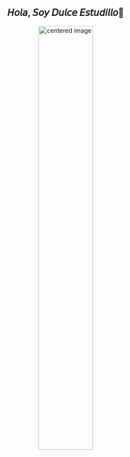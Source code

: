 <div align="center">
    <h2 align="center">𝘏𝘰𝘭𝘢, 𝘚𝘰𝘺 𝘋𝘶𝘭𝘤𝘦 𝘌𝘴𝘵𝘶𝘥𝘪𝘭𝘭𝘰👋</h2>
    </div>
<p align="center"> <img src="https://i.pinimg.com/originals/18/aa/32/18aa329c1ef5794adc278a0092dade1d.png" alt="centered image" height="50%" width="50%"></center> </p>

